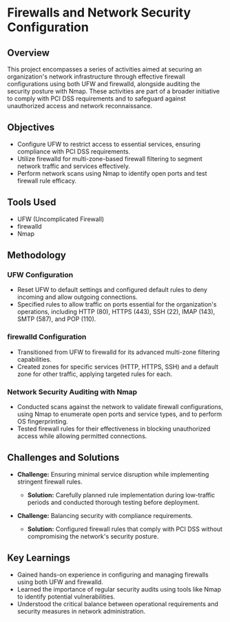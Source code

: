 # Firewalls and Network Security Configuration

## Overview

This project encompasses a series of activities aimed at securing an organization's network infrastructure through effective firewall configurations using both UFW and firewalld, alongside auditing the security posture with Nmap. These activities are part of a broader initiative to comply with PCI DSS requirements and to safeguard against unauthorized access and network reconnaissance.

## Objectives

- Configure UFW to restrict access to essential services, ensuring compliance with PCI DSS requirements.
- Utilize firewalld for multi-zone-based firewall filtering to segment network traffic and services effectively.
- Perform network scans using Nmap to identify open ports and test firewall rule efficacy.

## Tools Used

- UFW (Uncomplicated Firewall)
- firewalld
- Nmap

## Methodology

### UFW Configuration

- Reset UFW to default settings and configured default rules to deny incoming and allow outgoing connections.
- Specified rules to allow traffic on ports essential for the organization's operations, including HTTP (80), HTTPS (443), SSH (22), IMAP (143), SMTP (587), and POP (110).

### firewalld Configuration

- Transitioned from UFW to firewalld for its advanced multi-zone filtering capabilities.
- Created zones for specific services (HTTP, HTTPS, SSH) and a default zone for other traffic, applying targeted rules for each.

### Network Security Auditing with Nmap

- Conducted scans against the network to validate firewall configurations, using Nmap to enumerate open ports and service types, and to perform OS fingerprinting.
- Tested firewall rules for their effectiveness in blocking unauthorized access while allowing permitted connections.

## Challenges and Solutions

- **Challenge:** Ensuring minimal service disruption while implementing stringent firewall rules.
  - **Solution:** Carefully planned rule implementation during low-traffic periods and conducted thorough testing before deployment.

- **Challenge:** Balancing security with compliance requirements.
  - **Solution:** Configured firewall rules that comply with PCI DSS without compromising the network's security posture.

## Key Learnings

- Gained hands-on experience in configuring and managing firewalls using both UFW and firewalld.
- Learned the importance of regular security audits using tools like Nmap to identify potential vulnerabilities.
- Understood the critical balance between operational requirements and security measures in network administration.


